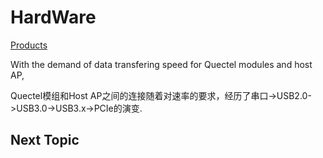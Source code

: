# HardWare

[Products](Products "https://www.quectel.com/cn/product/")


With the demand of data transfering speed for  Quectel modules and host AP, 

Quectel模组和Host AP之间的连接随着对速率的要求，经历了串口->USB2.0->USB3.0->USB3.x->PCIe的演变.

## Next Topic ##
